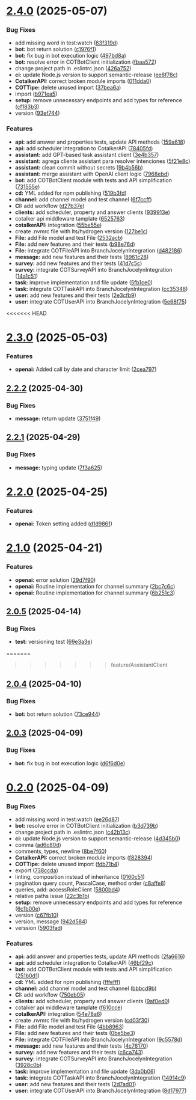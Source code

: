 # [2.4.0](https://github.com/Cotalker/cotalker-sdk/compare/v2.3.0...v2.4.0) (2025-05-07)


### Bug Fixes

* add missing word in test:watch ([63f319d](https://github.com/Cotalker/cotalker-sdk/commit/63f319daf831a143ace5338741a107347e3d2a72))
* **bot:** bot return solution ([c1976f1](https://github.com/Cotalker/cotalker-sdk/commit/c1976f1fc2aff16261ccb3ee5c04725941603525))
* **bot:** fix bug in bot execution logic ([497bd8a](https://github.com/Cotalker/cotalker-sdk/commit/497bd8ae712a6b668352f5d3d37408e7af431405))
* **bot:** resolve error in COTBotClient initialization ([fbaa572](https://github.com/Cotalker/cotalker-sdk/commit/fbaa572e9ee8cc78a9ec68f45516ce6c85504860))
* change project path in .eslintrc.json ([426a752](https://github.com/Cotalker/cotalker-sdk/commit/426a7522a24652d0a58a7442cb68c322174d2d00))
* **ci:** update Node.js version to support semantic-release ([ee8f78c](https://github.com/Cotalker/cotalker-sdk/commit/ee8f78c1383dfe668e3a618772774b0d97526f39))
* **CotalkerAPI:** correct broken module imports ([011dda0](https://github.com/Cotalker/cotalker-sdk/commit/011dda0387c631d33b750d4c7aafaa352efe4b1b))
* **COTTipe:** delete unused import ([37bea6a](https://github.com/Cotalker/cotalker-sdk/commit/37bea6a00720c2c7b27846a5e224bf70e9a92c2d))
* import ([b971ea5](https://github.com/Cotalker/cotalker-sdk/commit/b971ea50df6df711d94497605c928db623a6907f))
* **setup:** remove unnecessary endpoints and add types for reference ([cf183b3](https://github.com/Cotalker/cotalker-sdk/commit/cf183b34ab1ac473af4b44384c278984167a4ac9))
* version ([93ef744](https://github.com/Cotalker/cotalker-sdk/commit/93ef744916130b9b7a4160da69aa9302e97e85d6))


### Features

* **api:** add answer and properties tests, update API methods ([159a618](https://github.com/Cotalker/cotalker-sdk/commit/159a618ff83e4ca8f7e8fc78a657a6346595fcd2))
* **api:** add scheduler integration to CotalkerAPI ([78405fd](https://github.com/Cotalker/cotalker-sdk/commit/78405fd868b2b93404e660803ef38304115ca53c))
* **assistant:** add GPT-based task assistant client ([3e4b357](https://github.com/Cotalker/cotalker-sdk/commit/3e4b357d89557911418f25ffd034fa2c2b718158))
* **assistant:** agrega cliente assistant para resolver intenciones ([5f21e8c](https://github.com/Cotalker/cotalker-sdk/commit/5f21e8c22d838874a63612371447fc756811df12))
* **assistant:** clean commit without secrets ([9b4b56b](https://github.com/Cotalker/cotalker-sdk/commit/9b4b56b40dddd5ab3a7780d473096ac58bf94385))
* **assistant:** merge assistant with OpenAI client logic ([7968ebd](https://github.com/Cotalker/cotalker-sdk/commit/7968ebd321d8b7aed20c7b46144bf594fa3ae4c4))
* **bot:** add COTBotClient module with tests and API simplification ([731555e](https://github.com/Cotalker/cotalker-sdk/commit/731555e48710fd47bdeac3aa10f93b07cd993ca6))
* **cd:** YML added for npm publishing ([519b3fd](https://github.com/Cotalker/cotalker-sdk/commit/519b3fd7c1550bc9a44dcace09043785cfe6146b))
* **channel:** add channel model and test channel ([6f7ccff](https://github.com/Cotalker/cotalker-sdk/commit/6f7ccffc94a5f69c23f36b60593da76bc4240679))
* **CI:** add workflow ([d27b37e](https://github.com/Cotalker/cotalker-sdk/commit/d27b37e8e2518c56f14825eaec372343fe9761c3))
* **clients:** add scheduler, property and answer clients ([939913e](https://github.com/Cotalker/cotalker-sdk/commit/939913e0b33c6198067e82975848d8040d4f37d8))
* cotalker api middleware tamplate ([6525763](https://github.com/Cotalker/cotalker-sdk/commit/6525763acd237f94d438a866048ba6f6eb80bc92))
* **cotalkerAPI:** integration ([55be55e](https://github.com/Cotalker/cotalker-sdk/commit/55be55ee29946244e866fccfa1bca92e3d2a903b))
* create .nvmrc file with lts/hydrogen version ([127be1c](https://github.com/Cotalker/cotalker-sdk/commit/127be1c0d1d88fb2ebae7c9f9ea6a4d8ba21194b))
* **File:** add File model and test File ([2532acb](https://github.com/Cotalker/cotalker-sdk/commit/2532acb5d76deceff33f67ed093bf5ac054a5965))
* **File:** add new features and their tests ([b98e76d](https://github.com/Cotalker/cotalker-sdk/commit/b98e76d8afd375b7c4e57bdf918f0e7ea8b76e7b))
* **File:** integrate COTFileAPI into BranchJocelynIntegration ([d482186](https://github.com/Cotalker/cotalker-sdk/commit/d4821862ccdfb0a5b728007a0fd006f09cac4a07))
* **message:** add new features and their tests ([8961c28](https://github.com/Cotalker/cotalker-sdk/commit/8961c28ab88ec2625293de31255c58b5e62810f8))
* **survey:** add new features and their tests ([41d7c5c](https://github.com/Cotalker/cotalker-sdk/commit/41d7c5cf3ad84ad2e640930d515c2547e6e0b81c))
* **survey:** integrate COTSurveyAPI into BranchJocelynIntegration ([14a1c51](https://github.com/Cotalker/cotalker-sdk/commit/14a1c51387c5a2d62a8e26e6488b53f4c3556696))
* **task:** improve implementation and file update ([5fb1ce0](https://github.com/Cotalker/cotalker-sdk/commit/5fb1ce0120800421e3ebe74c5351e57780610ec8))
* **task:** integrate COTTaskAPI into BranchJocelynIntegration ([cc35348](https://github.com/Cotalker/cotalker-sdk/commit/cc35348184da203f1a08220aebbd43e3c92463f9))
* **user:** add new features and their tests ([2e3cfb9](https://github.com/Cotalker/cotalker-sdk/commit/2e3cfb9610f07cd2721c36d23ec589c3bc2f9f5f))
* **user:** integrate COTUserAPI into BranchJocelynIntegration ([5e68f75](https://github.com/Cotalker/cotalker-sdk/commit/5e68f759ccef3f51ae704aae705d6de9848298fb))

<<<<<<< HEAD
# [2.3.0](https://github.com/Cotalker/cotalker-sdk/compare/v2.2.2...v2.3.0) (2025-05-03)


### Features

* **openai:** Added call by date and character limit ([2cea797](https://github.com/Cotalker/cotalker-sdk/commit/2cea7973cbefb67c845e4df3a40680221b1e9d66))

## [2.2.2](https://github.com/Cotalker/cotalker-sdk/compare/v2.2.1...v2.2.2) (2025-04-30)


### Bug Fixes

* **message:** return update ([3751f49](https://github.com/Cotalker/cotalker-sdk/commit/3751f494d92fcaf1fe0fcaeb03158ee0aad59e2d))

## [2.2.1](https://github.com/Cotalker/cotalker-sdk/compare/v2.2.0...v2.2.1) (2025-04-29)


### Bug Fixes

* **message:** typing update ([7f3a625](https://github.com/Cotalker/cotalker-sdk/commit/7f3a6254ef1f1999ccf506e0ab839ea60a0045f4))

# [2.2.0](https://github.com/Cotalker/cotalker-sdk/compare/v2.1.0...v2.2.0) (2025-04-25)


### Features

* **openai:** Token setting added ([d1d9861](https://github.com/Cotalker/cotalker-sdk/commit/d1d9861d7d1c7b39b8757f9c4bb1213cd99e8c14))

# [2.1.0](https://github.com/Cotalker/cotalker-sdk/compare/v2.0.5...v2.1.0) (2025-04-21)


### Features

* **openai:** error solution ([29d7f90](https://github.com/Cotalker/cotalker-sdk/commit/29d7f90d066d61bf7c1dff24bc751d4afeb7ef85))
* **openai:** Routine implementation for channel summary ([2bc7c6c](https://github.com/Cotalker/cotalker-sdk/commit/2bc7c6ce6a845621876ccbfdc16a4d6942e06583))
* **openai:** Routine implementation for channel summary ([6b251c3](https://github.com/Cotalker/cotalker-sdk/commit/6b251c3ab5958d713b90bc4b34ed8cb29d75f680))

## [2.0.5](https://github.com/Cotalker/cotalker-sdk/compare/v2.0.4...v2.0.5) (2025-04-14)


### Bug Fixes

* **test:** versioning test ([69e3a3e](https://github.com/Cotalker/cotalker-sdk/commit/69e3a3e5476ec449df654319dce9f38481650fe0))

=======
>>>>>>> feature/AssistantClient
## [2.0.4](https://github.com/Cotalker/cotalker-sdk/compare/v2.0.3...v2.0.4) (2025-04-10)


### Bug Fixes

* **bot:** bot return solution ([73ce944](https://github.com/Cotalker/cotalker-sdk/commit/73ce94407826ec63555f03357e9281eb1b6a61bd))

## [2.0.3](https://github.com/Cotalker/cotalker-sdk/compare/v2.0.2...v2.0.3) (2025-04-09)


### Bug Fixes

* **bot:** fix bug in bot execution logic ([d6f6d0e](https://github.com/Cotalker/cotalker-sdk/commit/d6f6d0e71c8b182bdbb70af91ea8884b4a71d28d))

# [0.2.0](https://github.com/Cotalker/cotalker-sdk/compare/v0.1.0...v0.2.0) (2025-04-09)


### Bug Fixes

* add missing word in test:watch ([ee26d87](https://github.com/Cotalker/cotalker-sdk/commit/ee26d87f8f878b937643c812f75c4309453f57a3))
* **bot:** resolve error in COTBotClient initialization ([b3d739b](https://github.com/Cotalker/cotalker-sdk/commit/b3d739b79a110f98d1b3d1e11145a100cffc7ffa))
* change project path in .eslintrc.json ([c42b13c](https://github.com/Cotalker/cotalker-sdk/commit/c42b13c276ac763cab5739d9c28a8c81a51787f8))
* **ci:** update Node.js version to support semantic-release ([4d345b0](https://github.com/Cotalker/cotalker-sdk/commit/4d345b07c3be70da7ea4741dc19bfbd2d13ca8ea))
* comma ([ad6c80d](https://github.com/Cotalker/cotalker-sdk/commit/ad6c80d1b523e1c1499ed2dc63843244083362de))
* comments, types, newline ([8be7f60](https://github.com/Cotalker/cotalker-sdk/commit/8be7f606f60388c986921ecc88ff3708a56664b4))
* **CotalkerAPI:** correct broken module imports ([f828394](https://github.com/Cotalker/cotalker-sdk/commit/f82839471c10f09deaac1e24a963d64456cc67a8))
* **COTTipe:** delete unused import ([fdb71b4](https://github.com/Cotalker/cotalker-sdk/commit/fdb71b4e8719e576040c2f8affa01756f5f2557c))
* export ([738ccda](https://github.com/Cotalker/cotalker-sdk/commit/738ccda67bc3a552fc2dccabb721d2858251d2bd))
* linting, composition instead of inheritance ([0160c51](https://github.com/Cotalker/cotalker-sdk/commit/0160c5159b7737f76b2a8a5348e17193632169f3))
* pagination query count, PascalCase, method order ([c8affe8](https://github.com/Cotalker/cotalker-sdk/commit/c8affe85630a2ff721a44c980283221b40711176))
* queries, add: accessRoleClient ([5800bd4](https://github.com/Cotalker/cotalker-sdk/commit/5800bd4eb11292529f07d0369cb72e5a6dc10167))
* relative paths issue ([22c3b1b](https://github.com/Cotalker/cotalker-sdk/commit/22c3b1ba179eff1f4670d74c12131e3e0d9ff0b7))
* **setup:** remove unnecessary endpoints and add types for reference ([6c1b00e](https://github.com/Cotalker/cotalker-sdk/commit/6c1b00e737eed44ac33b8e647a037304bc3dcdb5))
* version ([c67fb10](https://github.com/Cotalker/cotalker-sdk/commit/c67fb1021fd22039fbe2ad4b1663c7f091199ce4))
* version, message ([942d584](https://github.com/Cotalker/cotalker-sdk/commit/942d584c73a9366280fccf77da3f8e2372422be9))
* verssion ([5903fad](https://github.com/Cotalker/cotalker-sdk/commit/5903fad92cf43fdb7df00b3084ce997dab8b9bd0))


### Features

* **api:** add answer and properties tests, update API methods ([2fa6616](https://github.com/Cotalker/cotalker-sdk/commit/2fa66168614f7ac10f8419845dcc6795e6fd0b7c))
* **api:** add scheduler integration to CotalkerAPI ([46bf29c](https://github.com/Cotalker/cotalker-sdk/commit/46bf29c0c85c300736f0b102bd48b2f97613a460))
* **bot:** add COTBotClient module with tests and API simplification ([251b0d1](https://github.com/Cotalker/cotalker-sdk/commit/251b0d119063b1562545442c8c9710f3fe3b3e9d))
* **cd:** YML added for npm publishing ([fffefff](https://github.com/Cotalker/cotalker-sdk/commit/fffefff074b41a6e7b3326aa1ae02140b5722173))
* **channel:** add channel model and test channel ([bbbcd9b](https://github.com/Cotalker/cotalker-sdk/commit/bbbcd9bb7aa3110d6d1a4915e84d0203a30b67c8))
* **CI:** add workflow ([750eb05](https://github.com/Cotalker/cotalker-sdk/commit/750eb052440698b31979aee2019452e7d24278b1))
* **clients:** add scheduler, property and answer clients ([9af0ed0](https://github.com/Cotalker/cotalker-sdk/commit/9af0ed00c899f09b20fdb7c7e46d9209ace3df57))
* cotalker api middleware tamplate ([f610cce](https://github.com/Cotalker/cotalker-sdk/commit/f610ccef857248d0f2bcfed90c2f85b099c8170a))
* **cotalkerAPI:** integration ([54e78a6](https://github.com/Cotalker/cotalker-sdk/commit/54e78a665bf257842e09425ceac6e72dacc0cded))
* create .nvmrc file with lts/hydrogen version ([cd03f30](https://github.com/Cotalker/cotalker-sdk/commit/cd03f303c3b8c7b0aef36bcb574a4227e317a479))
* **File:** add File model and test File ([4bb8963](https://github.com/Cotalker/cotalker-sdk/commit/4bb89632e86fdc23681b4c128c1f136885f5e56c))
* **File:** add new features and their tests ([0be5be3](https://github.com/Cotalker/cotalker-sdk/commit/0be5be3b94c39a3617a28eda4ec7a5cc16c036bc))
* **File:** integrate COTFileAPI into BranchJocelynIntegration ([9c5578d](https://github.com/Cotalker/cotalker-sdk/commit/9c5578d1b45b06a5094df4b1b4e6954f33e7b66c))
* **message:** add new features and their tests ([4c76170](https://github.com/Cotalker/cotalker-sdk/commit/4c76170051843ecd0494e86cc9f32db1cac44efe))
* **survey:** add new features and their tests ([c6ca743](https://github.com/Cotalker/cotalker-sdk/commit/c6ca743fc3bc6e4c5ee755d1fc113b71fae3dafa))
* **survey:** integrate COTSurveyAPI into BranchJocelynIntegration ([3928c0b](https://github.com/Cotalker/cotalker-sdk/commit/3928c0bcd07cf1eba5bbbae457b0910abe0e6477))
* **task:** improve implementation and file update ([3da0b06](https://github.com/Cotalker/cotalker-sdk/commit/3da0b0619dd8cfb04f012ecb134a72ec9275a24e))
* **task:** integrate COTTaskAPI into BranchJocelynIntegration ([14914c9](https://github.com/Cotalker/cotalker-sdk/commit/14914c9bcb2144a1f4a4263bc45090f1eb870642))
* **user:** add new features and their tests ([2d7ad01](https://github.com/Cotalker/cotalker-sdk/commit/2d7ad01b7879582d5eed8654c398f42a68f49451))
* **user:** integrate COTUserAPI into BranchJocelynIntegration ([8d17977](https://github.com/Cotalker/cotalker-sdk/commit/8d179775e0fc36cc5a71f01b7b2884f16b4ef275))
